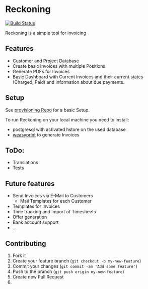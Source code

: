 # Reckoning
[![Build Status](https://travis-ci.org/Reckoning/app.png?branch=master)](https://travis-ci.org/Reckoning/app)

Reckoning is a simple tool for invoicing

## Features
- Customer and Project Database
- Create basic Invoices with multiple Positions
- Generate PDFs for Invoices
- Basic Dashboard with Current Invoices and their current states (Charged, Paid) and information about due payments.

## Setup

See [provisioning Repo](https://github.com/Reckoning/provisioning) for a basic Setup.

To run Reckoning on your local machine you need to install:

- postgresql with activated hstore on the used database
- [weasyprint](http://weasyprint.org/) to generate Invoices 

## ToDo:

- Translations
- Tests

## Future features

- Send Invoices via E-Mail to Customers
  - Mail Templates for each Customer
- Templates for Invoices
- Time tracking and Import of Timesheets
- Offer generation
- Bank account support
- ...
  
## Contributing

1. Fork it
2. Create your feature branch (`git checkout -b my-new-feature`)
3. Commit your changes (`git commit -am 'Add some feature'`)
4. Push to the branch (`git push origin my-new-feature`)
5. Create new Pull Request
6. 
